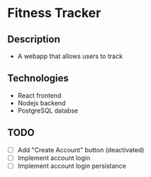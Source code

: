 # Fitness Tracker

## Description

- A webapp that allows users to track

## Technologies

- React frontend
- Nodejs backend
- PostgreSQL databse

## TODO

- [ ] Add "Create Account" button (deactivated)
- [ ] Implement account login
- [ ] Implement account login persistance
